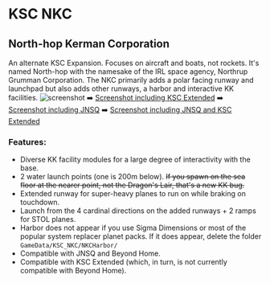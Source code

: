 # KSC NKC
## North-hop Kerman Corporation
An alternate KSC Expansion. Focuses on aircraft and boats, not rockets. It's named North-hop with the namesake of the IRL space agency, Northrup Grumman Corporation. The NKC primarily adds a polar facing runway and launchpad but also adds other runways, a harbor and interactive KK facilities.
![screenshot](https://i.imgur.com/iC1B4Fq.jpg)
:arrow_right: [Screenshot including KSC Extended](https://i.imgur.com/iKnmvVA.jpg)
:arrow_right: [Screenshot including JNSQ](https://i.imgur.com/TpLahnm.png)
:arrow_right: [Screenshot including JNSQ and KSC Extended](https://i.imgur.com/Z71SukG.png)

### Features:
* Diverse KK facility modules for a large degree of interactivity with the base.
* 2 water launch points (one is 200m below). ~~If you spawn on the sea floor at the nearer point, not the Dragon's Lair, that's a new KK bug.~~
* Extended runway for super-heavy planes to run on while braking on touchdown.
* Launch from the 4 cardinal directions on the added runways + 2 ramps for STOL planes.
* Harbor does not appear if you use Sigma Dimensions or most of the popular system replacer planet packs. If it does appear, delete the folder `GameData/KSC_NKC/NKCHarbor/`
* Compatible with JNSQ and Beyond Home.
* Compatible with KSC Extended (which, in turn, is not currently compatible with Beyond Home).
